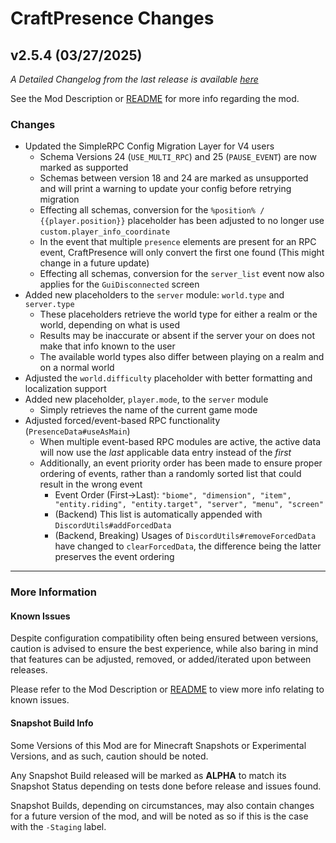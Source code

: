 # CraftPresence Changes

## v2.5.4 (03/27/2025)

_A Detailed Changelog from the last release is
available [here](https://gitlab.com/CDAGaming/CraftPresence/-/compare/release%2Fv2.5.3...release%2Fv2.5.4)_

See the Mod Description or [README](https://gitlab.com/CDAGaming/CraftPresence) for more info regarding the mod.

### Changes

* Updated the SimpleRPC Config Migration Layer for V4 users
    * Schema Versions 24 (`USE_MULTI_RPC`) and 25 (`PAUSE_EVENT`) are now marked as supported
    * Schemas between version 18 and 24 are marked as unsupported and will print a warning to update your config before
      retrying migration
    * Effecting all schemas, conversion for the `%position% / {{player.position}}` placeholder has been adjusted to no
      longer use `custom.player_info_coordinate`
    * In the event that multiple `presence` elements are present for an RPC event, CraftPresence will only convert the
      first one found (This might change in a future update)
    * Effecting all schemas, conversion for the `server_list` event now also applies for the `GuiDisconnected` screen
* Added new placeholders to the `server` module: `world.type` and `server.type`
    * These placeholders retrieve the world type for either a realm or the world, depending on what is used
    * Results may be inaccurate or absent if the server your on does not make that info known to the user
    * The available world types also differ between playing on a realm and on a normal world
* Adjusted the `world.difficulty` placeholder with better formatting and localization support
* Added new placeholder, `player.mode`, to the `server` module
    * Simply retrieves the name of the current game mode
* Adjusted forced/event-based RPC functionality (`PresenceData#useAsMain`)
    * When multiple event-based RPC modules are active, the active data will now use the *last* applicable data entry
      instead of the *first*
    * Additionally, an event priority order has been made to ensure proper ordering of events, rather than a randomly
      sorted list that could result in the wrong event
        * Event Order (First->Last):
          `"biome", "dimension", "item", "entity.riding", "entity.target", "server", "menu", "screen"`
        * (Backend) This list is automatically appended with `DiscordUtils#addForcedData`
        * (Backend, Breaking) Usages of `DiscordUtils#removeForcedData` have changed to `clearForcedData`, the
          difference being the latter preserves the event ordering

___

### More Information

#### Known Issues

Despite configuration compatibility often being ensured between versions,
caution is advised to ensure the best experience, while also baring in mind that features can be adjusted, removed, or
added/iterated upon between releases.

Please refer to the Mod Description or [README](https://gitlab.com/CDAGaming/CraftPresence) to view more info relating
to known issues.

#### Snapshot Build Info

Some Versions of this Mod are for Minecraft Snapshots or Experimental Versions, and as such, caution should be noted.

Any Snapshot Build released will be marked as **ALPHA** to match its Snapshot Status depending on tests done before
release
and issues found.

Snapshot Builds, depending on circumstances, may also contain changes for a future version of the mod, and will be noted
as so if this is the case with the `-Staging` label.
